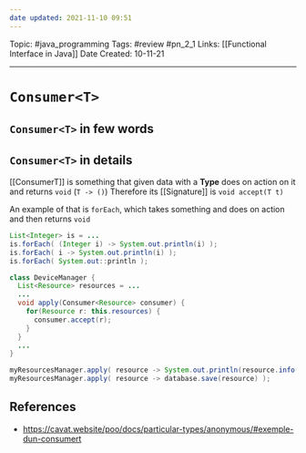 ```yaml
---
date updated: 2021-11-10 09:51
---
```


Topic: #java_programming
Tags: #review #pn_2_1
Links: [[Functional Interface in Java]]
Date Created: 10-11-21

---

# `Consumer<T>`

## `Consumer<T>` in few words

## `Consumer<T>` in details

[[ConsumerT]] is something that given data with a **Type** does on action on it and returns `void` (`T -> ()`)
Therefore its [[Signature]] is `void accept(T t)`

An example of that is `forEach`, which takes something and does on action and then returns `void`

```java
List<Integer> is = ...
is.forEach( (Integer i) -> System.out.println(i) );
is.forEach( i -> System.out.println(i) );
is.forEach( System.out::println );
```

```java
class DeviceManager {
  List<Resource> resources = ...
  ...
  void apply(Consumer<Resource> consumer) {
    for(Resource r: this.resources) {
      consumer.accept(r);
    }
  }
  ...
}
```

```java
myResourcesManager.apply( resource -> System.out.println(resource.info()) );
myResourcesManager.apply( resource -> database.save(resource) );
```

## References

- <https://cavat.website/poo/docs/particular-types/anonymous/#exemple-dun-consumert>
